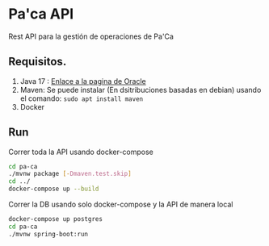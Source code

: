 # **Pa'ca API**

Rest API para la gestión de operaciones de Pa'Ca


## Requisitos.
1. Java 17 : [Enlace a la pagina de Oracle](https://www.oracle.com/java/technologies/downloads/#java17)
2. Maven: Se puede instalar (En dsitribuciones basadas en debian) usando el comando: `sudo apt install maven`
3. Docker

## **Run**

Correr toda la API usando docker-compose

```bash
cd pa-ca
./mvnw package [-Dmaven.test.skip]
cd ../
docker-compose up --build
```

Correr la DB usando solo docker-compose y la API de manera local

```bash
docker-compose up postgres
cd pa-ca
./mvnw spring-boot:run
```
